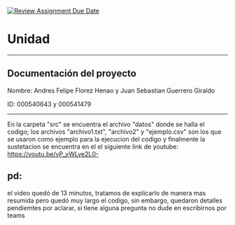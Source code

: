 [![Review Assignment Due Date](https://classroom.github.com/assets/deadline-readme-button-22041afd0340ce965d47ae6ef1cefeee28c7c493a6346c4f15d667ab976d596c.svg)](https://classroom.github.com/a/gzRFP7VK)
# Unidad 
---
## Documentación del proyecto
Nombre: Andres Felipe Florez Henao y Juan Sebastian Guerrero Giraldo 

ID:  000540643 y 000541479

---

En la carpeta "src" se encuentra el archivo "datos" donde se halla el codigo; los archivos "archivo1.txt", "archivo2" y "ejemplo.csv" son los que se usaron como ejemplo para la ejecucion del codigo y finalmente la sustetacion se encuentra en el el siguiente link de youtube: https://youtu.be/yP_yWLye2L0-

## pd: 
el video quedó de 13 minutos, tratamos de explicarlo de manera mas resumida pero quedó muy largo el codigo, sin embargo, quedaron detalles pendiemtes por aclarar, si tiene alguna pregunta no dude en escribirnos por teams
